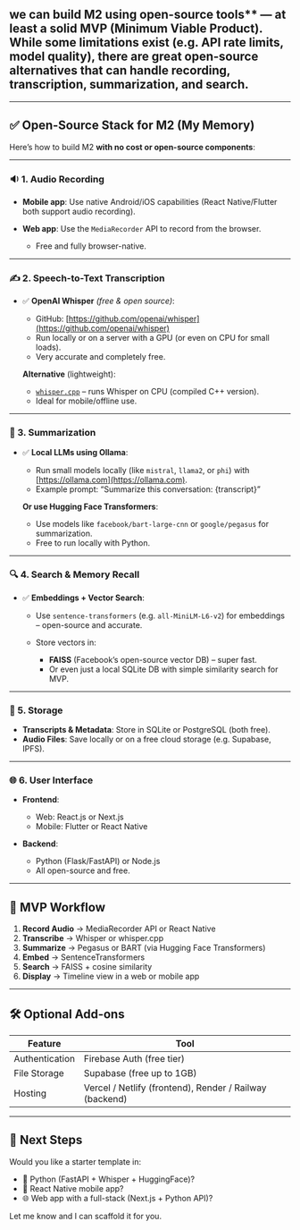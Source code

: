 ## we can build M2 using open-source tools** — at least a solid MVP (Minimum Viable Product). While some limitations exist (e.g. API rate limits, model quality), there are great open-source alternatives that can handle **recording, transcription, summarization, and search**.

---

## ✅ **Open-Source Stack for M2 (My Memory)**

Here’s how to build M2 **with no cost or open-source components**:

---

### 🔉 1. **Audio Recording**

* **Mobile app**: Use native Android/iOS capabilities (React Native/Flutter both support audio recording).
* **Web app**: Use the `MediaRecorder` API to record from the browser.

  * Free and fully browser-native.

---

### ✍️ 2. **Speech-to-Text Transcription**

* ✅ **OpenAI Whisper** *(free & open source)*:

  * GitHub: [https://github.com/openai/whisper](https://github.com/openai/whisper)
  * Run locally or on a server with a GPU (or even on CPU for small loads).
  * Very accurate and completely free.

  **Alternative** (lightweight):

  * [`whisper.cpp`](https://github.com/ggerganov/whisper.cpp) – runs Whisper on CPU (compiled C++ version).
  * Ideal for mobile/offline use.

---

### 🧠 3. **Summarization**

* ✅ **Local LLMs using Ollama**:

  * Run small models locally (like `mistral`, `llama2`, or `phi`) with [https://ollama.com](https://ollama.com).
  * Example prompt: “Summarize this conversation: {transcript}”

  **Or use Hugging Face Transformers**:

  * Use models like `facebook/bart-large-cnn` or `google/pegasus` for summarization.
  * Free to run locally with Python.

---

### 🔍 4. **Search & Memory Recall**

* ✅ **Embeddings + Vector Search**:

  * Use `sentence-transformers` (e.g. `all-MiniLM-L6-v2`) for embeddings – open-source and accurate.
  * Store vectors in:

    * **FAISS** (Facebook’s open-source vector DB) – super fast.
    * Or even just a local SQLite DB with simple similarity search for MVP.

---

### 💾 5. **Storage**

* **Transcripts & Metadata**: Store in SQLite or PostgreSQL (both free).
* **Audio Files**: Save locally or on a free cloud storage (e.g. Supabase, IPFS).

---

### 🌐 6. **User Interface**

* **Frontend**:

  * Web: React.js or Next.js
  * Mobile: Flutter or React Native

* **Backend**:

  * Python (Flask/FastAPI) or Node.js
  * All open-source and free.

---

## 🧪 MVP Workflow 

1. **Record Audio** → MediaRecorder API or React Native
2. **Transcribe** → Whisper or whisper.cpp
3. **Summarize** → Pegasus or BART (via Hugging Face Transformers)
4. **Embed** → SentenceTransformers
5. **Search** → FAISS + cosine similarity
6. **Display** → Timeline view in a web or mobile app

---

## 🛠️ Optional Add-ons 

| Feature        | Tool                                                    |
| -------------- | ------------------------------------------------------- |
| Authentication | Firebase Auth (free tier)                               |
| File Storage   | Supabase (free up to 1GB)                               |
| Hosting        | Vercel / Netlify (frontend), Render / Railway (backend) |

---

## 🚀 Next Steps

Would you like a starter template in:

* 🐍 Python (FastAPI + Whisper + HuggingFace)?
* 📱 React Native mobile app?
* 🌐 Web app with a full-stack (Next.js + Python API)?

Let me know and I can scaffold it for you.
